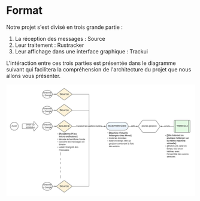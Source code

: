 # Format

Notre projet s'est divisé en trois grande partie :

1. La réception des messages : Source
2. Leur traitement : Rustracker
3. Leur affichage dans une interface graphique : Trackui

L'intéraction entre ces trois parties est présentée dans le diagramme suivant qui facilitera la compréhension de l'architecture du projet que nous allons vous présenter.

![Diagramme rustracker](images/rustracker.png)

